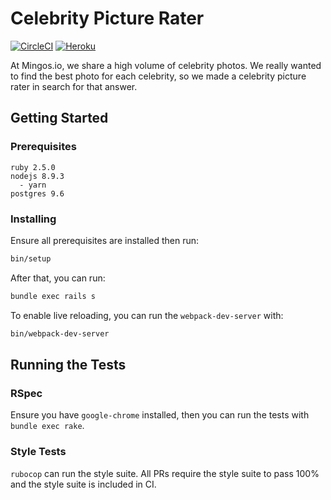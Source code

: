# Celebrity Picture Rater

[![CircleCI](https://circleci.com/gh/Mingosio/celebrity-picture-rater/tree/master.svg?style=svg)](https://circleci.com/gh/Mingosio/celebrity-picture-rater/tree/master) [![Heroku](https://heroku-badge.herokuapp.com/?app=celebrity-picture-rater)](https://celebrity-picture-rater.herokuapp.com/)

At Mingos.io, we share a high volume of celebrity photos. We really wanted to find the best photo for each celebrity, so we made a celebrity picture rater in search for that answer.

## Getting Started

### Prerequisites

```plaintext
ruby 2.5.0
nodejs 8.9.3
  - yarn
postgres 9.6
```

### Installing

Ensure all prerequisites are installed then run:

```bash
bin/setup
```

After that, you can run:

```bash
bundle exec rails s
```

To enable live reloading, you can run the `webpack-dev-server` with:

```bash
bin/webpack-dev-server
```

## Running the Tests

### RSpec

Ensure you have `google-chrome` installed, then you can run the tests with `bundle exec rake`.

### Style Tests

`rubocop` can run the style suite. All PRs require the style suite to pass 100% and the style suite is included in CI.
